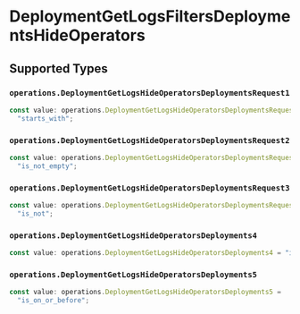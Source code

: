 # DeploymentGetLogsFiltersDeploymentsHideOperators


## Supported Types

### `operations.DeploymentGetLogsHideOperatorsDeploymentsRequest1`

```typescript
const value: operations.DeploymentGetLogsHideOperatorsDeploymentsRequest1 =
  "starts_with";
```

### `operations.DeploymentGetLogsHideOperatorsDeploymentsRequest2`

```typescript
const value: operations.DeploymentGetLogsHideOperatorsDeploymentsRequest2 =
  "is_not_empty";
```

### `operations.DeploymentGetLogsHideOperatorsDeploymentsRequest3`

```typescript
const value: operations.DeploymentGetLogsHideOperatorsDeploymentsRequest3 =
  "is_not";
```

### `operations.DeploymentGetLogsHideOperatorsDeployments4`

```typescript
const value: operations.DeploymentGetLogsHideOperatorsDeployments4 = "is_empty";
```

### `operations.DeploymentGetLogsHideOperatorsDeployments5`

```typescript
const value: operations.DeploymentGetLogsHideOperatorsDeployments5 =
  "is_on_or_before";
```

